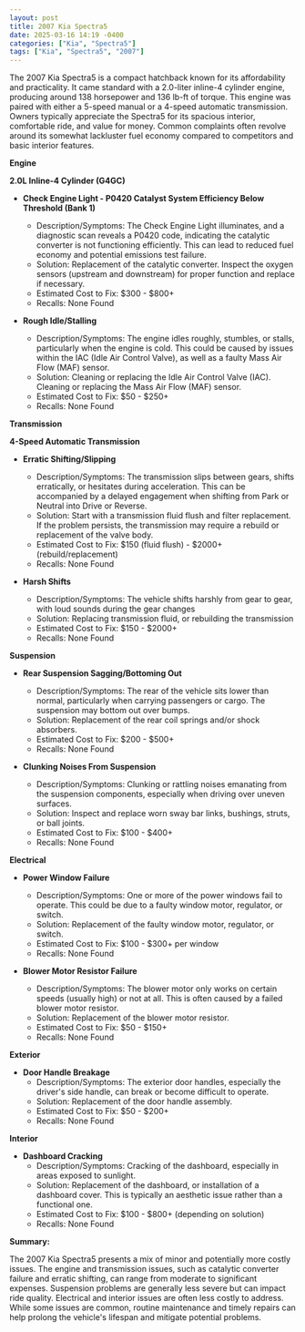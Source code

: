 ```yaml
---
layout: post
title: 2007 Kia Spectra5
date: 2025-03-16 14:19 -0400
categories: ["Kia", "Spectra5"]
tags: ["Kia", "Spectra5", "2007"]
---
```

The 2007 Kia Spectra5 is a compact hatchback known for its affordability and practicality. It came standard with a 2.0-liter inline-4 cylinder engine, producing around 138 horsepower and 136 lb-ft of torque. This engine was paired with either a 5-speed manual or a 4-speed automatic transmission. Owners typically appreciate the Spectra5 for its spacious interior, comfortable ride, and value for money. Common complaints often revolve around its somewhat lackluster fuel economy compared to competitors and basic interior features.

**Engine**

**2.0L Inline-4 Cylinder (G4GC)**

*   **Check Engine Light - P0420 Catalyst System Efficiency Below Threshold (Bank 1)**
    *   Description/Symptoms: The Check Engine Light illuminates, and a diagnostic scan reveals a P0420 code, indicating the catalytic converter is not functioning efficiently. This can lead to reduced fuel economy and potential emissions test failure.
    *   Solution: Replacement of the catalytic converter. Inspect the oxygen sensors (upstream and downstream) for proper function and replace if necessary.
    *   Estimated Cost to Fix: $300 - $800+
    *   Recalls: None Found

*   **Rough Idle/Stalling**
    *   Description/Symptoms: The engine idles roughly, stumbles, or stalls, particularly when the engine is cold. This could be caused by issues within the IAC (Idle Air Control Valve), as well as a faulty Mass Air Flow (MAF) sensor.
    *   Solution: Cleaning or replacing the Idle Air Control Valve (IAC). Cleaning or replacing the Mass Air Flow (MAF) sensor.
    *   Estimated Cost to Fix: $50 - $250+
    *   Recalls: None Found

**Transmission**

**4-Speed Automatic Transmission**

*   **Erratic Shifting/Slipping**
    *   Description/Symptoms: The transmission slips between gears, shifts erratically, or hesitates during acceleration. This can be accompanied by a delayed engagement when shifting from Park or Neutral into Drive or Reverse.
    *   Solution: Start with a transmission fluid flush and filter replacement. If the problem persists, the transmission may require a rebuild or replacement of the valve body.
    *   Estimated Cost to Fix: $150 (fluid flush) - $2000+ (rebuild/replacement)
    *   Recalls: None Found

* **Harsh Shifts**
    *   Description/Symptoms: The vehicle shifts harshly from gear to gear, with loud sounds during the gear changes
    *   Solution: Replacing transmission fluid, or rebuilding the transmission
    *   Estimated Cost to Fix: $150 - $2000+
    *   Recalls: None Found

**Suspension**

*   **Rear Suspension Sagging/Bottoming Out**
    *   Description/Symptoms: The rear of the vehicle sits lower than normal, particularly when carrying passengers or cargo. The suspension may bottom out over bumps.
    *   Solution: Replacement of the rear coil springs and/or shock absorbers.
    *   Estimated Cost to Fix: $200 - $500+
    *   Recalls: None Found

*   **Clunking Noises From Suspension**
    *   Description/Symptoms: Clunking or rattling noises emanating from the suspension components, especially when driving over uneven surfaces.
    *   Solution: Inspect and replace worn sway bar links, bushings, struts, or ball joints.
    *   Estimated Cost to Fix: $100 - $400+
    *   Recalls: None Found

**Electrical**

*   **Power Window Failure**
    *   Description/Symptoms: One or more of the power windows fail to operate. This could be due to a faulty window motor, regulator, or switch.
    *   Solution: Replacement of the faulty window motor, regulator, or switch.
    *   Estimated Cost to Fix: $100 - $300+ per window
    *   Recalls: None Found

*   **Blower Motor Resistor Failure**
    *   Description/Symptoms: The blower motor only works on certain speeds (usually high) or not at all. This is often caused by a failed blower motor resistor.
    *   Solution: Replacement of the blower motor resistor.
    *   Estimated Cost to Fix: $50 - $150+
    *   Recalls: None Found

**Exterior**

*   **Door Handle Breakage**
    *   Description/Symptoms: The exterior door handles, especially the driver's side handle, can break or become difficult to operate.
    *   Solution: Replacement of the door handle assembly.
    *   Estimated Cost to Fix: $50 - $200+
    *   Recalls: None Found

**Interior**

*   **Dashboard Cracking**
    *   Description/Symptoms: Cracking of the dashboard, especially in areas exposed to sunlight.
    *   Solution: Replacement of the dashboard, or installation of a dashboard cover. This is typically an aesthetic issue rather than a functional one.
    *   Estimated Cost to Fix: $100 - $800+ (depending on solution)
    *   Recalls: None Found

**Summary:**

The 2007 Kia Spectra5 presents a mix of minor and potentially more costly issues. The engine and transmission issues, such as catalytic converter failure and erratic shifting, can range from moderate to significant expenses. Suspension problems are generally less severe but can impact ride quality. Electrical and interior issues are often less costly to address. While some issues are common, routine maintenance and timely repairs can help prolong the vehicle's lifespan and mitigate potential problems.

